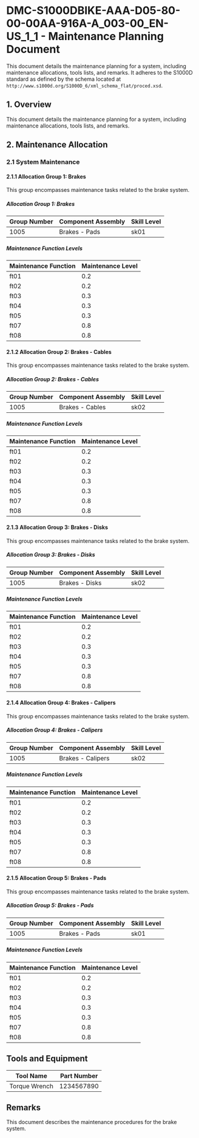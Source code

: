# DMC-S1000DBIKE-AAA-D05-80-00-00AA-916A-A_003-00_EN-US_1_1 - Maintenance Planning Document

This document details the maintenance planning for a system, including maintenance allocations, tools lists, and remarks. It adheres to the S1000D standard as defined by the schema located at `http://www.s1000d.org/S1000D_6/xml_schema_flat/proced.xsd`.

## 1. Overview

This document details the maintenance planning for a system, including maintenance allocations, tools lists, and remarks.

## 2. Maintenance Allocation

### 2.1 System Maintenance

#### 2.1.1 Allocation Group 1: Brakes

This group encompasses maintenance tasks related to the brake system.

##### Allocation Group 1: Brakes

| Group Number | Component Assembly | Skill Level |
|---|---|---|
| 1005 | Brakes - Pads | sk01 |

##### Maintenance Function Levels

| Maintenance Function | Maintenance Level |
|---|---|
| ft01 | 0.2 |
| ft02 | 0.2 |
| ft03 | 0.3 |
| ft04 | 0.3 |
| ft05 | 0.3 |
| ft07 | 0.8 |
| ft08 | 0.8 |

#### 2.1.2 Allocation Group 2: Brakes - Cables

This group encompasses maintenance tasks related to the brake system.

##### Allocation Group 2: Brakes - Cables

| Group Number | Component Assembly | Skill Level |
|---|---|---|
| 1005 | Brakes - Cables | sk02 |

##### Maintenance Function Levels

| Maintenance Function | Maintenance Level |
|---|---|
| ft01 | 0.2 |
| ft02 | 0.2 |
| ft03 | 0.3 |
| ft04 | 0.3 |
| ft05 | 0.3 |
| ft07 | 0.8 |
| ft08 | 0.8 |

#### 2.1.3 Allocation Group 3: Brakes - Disks

This group encompasses maintenance tasks related to the brake system.

##### Allocation Group 3: Brakes - Disks

| Group Number | Component Assembly | Skill Level |
|---|---|---|
| 1005 | Brakes - Disks | sk02 |

##### Maintenance Function Levels

| Maintenance Function | Maintenance Level |
|---|---|
| ft01 | 0.2 |
| ft02 | 0.2 |
| ft03 | 0.3 |
| ft04 | 0.3 |
| ft05 | 0.3 |
| ft07 | 0.8 |
| ft08 | 0.8 |

#### 2.1.4 Allocation Group 4: Brakes - Calipers

This group encompasses maintenance tasks related to the brake system.

##### Allocation Group 4: Brakes - Calipers

| Group Number | Component Assembly | Skill Level |
|---|---|---|
| 1005 | Brakes - Calipers | sk02 |

##### Maintenance Function Levels

| Maintenance Function | Maintenance Level |
|---|---|
| ft01 | 0.2 |
| ft02 | 0.2 |
| ft03 | 0.3 |
| ft04 | 0.3 |
| ft05 | 0.3 |
| ft07 | 0.8 |
| ft08 | 0.8 |

#### 2.1.5 Allocation Group 5: Brakes - Pads

This group encompasses maintenance tasks related to the brake system.

##### Allocation Group 5: Brakes - Pads

| Group Number | Component Assembly | Skill Level |
|---|---|---|
| 1005 | Brakes - Pads | sk01 |

##### Maintenance Function Levels

| Maintenance Function | Maintenance Level |
|---|---|
| ft01 | 0.2 |
| ft02 | 0.2 |
| ft03 | 0.3 |
| ft04 | 0.3 |
| ft05 | 0.3 |
| ft07 | 0.8 |
| ft08 | 0.8 |

## Tools and Equipment

| Tool Name | Part Number |
|---|---|
| Torque Wrench | 1234567890 |

## Remarks

This document describes the maintenance procedures for the brake system.